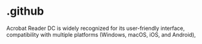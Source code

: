 # .github
 Acrobat Reader DC is widely recognized for its user-friendly interface, compatibility with multiple platforms (Windows, macOS, iOS, and Android),
